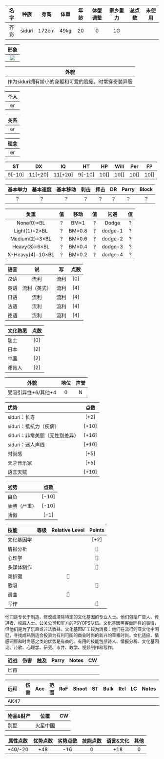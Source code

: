 |名字|种族|身高|体重|年龄|体型调整|家乡重力|总点数|未使用|
|:-:|:-:|:-:|:-:|:-:|:-:|:-:|:-:|:-:|
|齐彩|siduri|172cm|49kg|20|0|1G|||

|形象|
|:-:|
|![](./pic/MemeEng.jpg)|

|外貌|
|:-:|
|作为siduri拥有娇小的身躯和可爱的脸庞，时常穿奇装异服|

|个人|
|:-:|
|er|

|关系|
|:-:|
|er|

|理念|
|:-:|
|er|

|ST|DX|IQ|HT|HP|Will|Per|FP|
|:-:|:-:|:-:|:-:|:-:|:-:|:-:|:-:|
|9[-10]|11[+20]|11[+20]|9[-10]|10[]|10[]|10[]|10[]|

|基本举力|基本速度|基本移动|刺击|挥击|DR|Parry|Block|
|:-:|:-:|:-:|:-:|:-:|:-:|:-:|:-:|
|？|？|？|？|？|？|？|？|

|负重|值|移动|值|闪避|值|
|:-:|:-:|:-:|:-:|:-:|:-:|
|None(0)=BL|?|BM×1|?|Dodge|?|
|Light(1)=2×BL|?|BM×0.8|?|dodge-1|?|
|Medium(2)=3×BL|?|BM×0.6|?|dodge-2|?|
|Heavy(3)=6×BL|?|BM×0.4|?|dodge-3|?|
|X-Heavy(4)=10×BL|?|BM×0.2|?|dodge-4|?|

|语言|说|写|点数|
|:-:|:-:|:-:|:-:|
|汉语|流利|流利|[0]|
|英语|流利（英式）|流利|[4]|
|日语|流利|流利|[4]|
|法语|流利|流利|[4]|
|德语|流利|流利|[4]|

|文化熟悉|点数|
|:--|:-:|
|瑞士|[0]|
|日本|[2]|
|中国|[2]|
|邓肯人|[2]|


|外貌|地位|声誉|
|:-:|:-:|:-:|
|受吸引异性+6/其他+4|0|N|

|优势|点数|
|:-|:-:|
|siduri：长寿|[+2]|
|siduri：抵抗力（疾病）|[+10]|
|siduri：非常美丽（无性别差异）|[+16]|
|siduri：迷人声线|[+10]|
|时尚感|[+5]|
|天才音乐家|[+5]|
|语言天赋|[+10]|

|劣势|点数|
|:-|:-:|
|自负|[-10]|
|腼腆（严重）|[-10]|
|骄傲|[-1]|

|技能|等级|Relative Level|Points|
|:-|:-:|:-:|:-:|
|文化基因学|||[+2]|
|情报分析|||[]|
|心理学|||[]|
|多媒体制作|||[]|
|双排键||[]|
|歌唱|||[]|
|谱曲||[]|
|写作|||[]|

他们是专长于制造、修改或清除特定的文化基因的专业人士。他们包括广告人、传道者、权威人士、公关公司和军方的PSYOPS队伍。文化基因黑客做同样的事情，但他们是为了乐趣或非法收益。文化基因矿工较为消极：他们在流行的亚文化中闲逛，寻找成熟到适合投资为有利可图的商业时尚的新兴的草根时尚。文化适应、情感洞察和时尚感之类的优势是有益的。有用的技能包括诗人、情报分析、文化基因论、诗歌、心理学、研究、市井、教学、视频制作和写作。


|近战|伤害|触及|Parry|Notes|CW|
|:-|:-:|:-:|:-:|:-:|:-:|
|匕首||||||

|远程|伤害|Acc|范围|RoF|Shoot|ST|Bulk|Rcl|LC|Notes|CW|
|:-|:-:|:-:|:-:|:-:|:-:|:-:|:-:|:-:|:-:|:-:|:-:|
|AK47||||||||||||

|物品&财产|位置|CW|
|:-|:-:|:-:|
|别墅|火星中国||

|属性点数|优势点数|劣势点数|技能点数|语言&文化|其他|
|:-:|:-:|:-:|:-:|:-:|:-:|
|+40/-20|+48|-16|0|+18|0|
